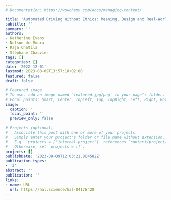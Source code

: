 ```yaml
---
# Documentation: https://wowchemy.com/docs/managing-content/

title: 'Automated Driving Without Ethics: Meaning, Design and Real-World Implementation'
subtitle: ''
summary: ''
authors:
- Katherine Evans
- Nelson de Moura
- Raja Chatila
- Stéphane Chauvier
tags: []
categories: []
date: '2022-12-01'
lastmod: 2023-08-09T13:57:10+02:00
featured: false
draft: false

# Featured image
# To use, add an image named `featured.jpg/png` to your page's folder.
# Focal points: Smart, Center, TopLeft, Top, TopRight, Left, Right, BottomLeft, Bottom, BottomRight.
image:
  caption: ''
  focal_point: ''
  preview_only: false

# Projects (optional).
#   Associate this post with one or more of your projects.
#   Simply enter your project's folder or file name without extension.
#   E.g. `projects = ["internal-project"]` references `content/project/deep-learning/index.md`.
#   Otherwise, set `projects = []`.
projects: []
publishDate: '2023-08-09T12:03:21.804582Z'
publication_types:
- '3'
abstract: ''
publication: ''
links:
- name: URL
  url: https://hal.science/hal-04178428
---
```

